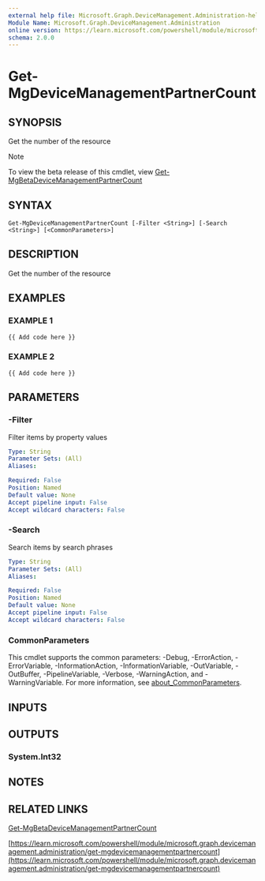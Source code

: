 ```yaml
---
external help file: Microsoft.Graph.DeviceManagement.Administration-help.xml
Module Name: Microsoft.Graph.DeviceManagement.Administration
online version: https://learn.microsoft.com/powershell/module/microsoft.graph.devicemanagement.administration/get-mgdevicemanagementpartnercount
schema: 2.0.0
---
```


# Get-MgDeviceManagementPartnerCount

## SYNOPSIS
Get the number of the resource

> [!NOTE]
> To view the beta release of this cmdlet, view [Get-MgBetaDeviceManagementPartnerCount](/powershell/module/Microsoft.Graph.Beta.DeviceManagement.Administration/Get-MgBetaDeviceManagementPartnerCount?view=graph-powershell-beta)

## SYNTAX

```
Get-MgDeviceManagementPartnerCount [-Filter <String>] [-Search <String>] [<CommonParameters>]
```

## DESCRIPTION
Get the number of the resource

## EXAMPLES

### EXAMPLE 1
```
{{ Add code here }}
```

### EXAMPLE 2
```
{{ Add code here }}
```

## PARAMETERS

### -Filter
Filter items by property values

```yaml
Type: String
Parameter Sets: (All)
Aliases:

Required: False
Position: Named
Default value: None
Accept pipeline input: False
Accept wildcard characters: False
```

### -Search
Search items by search phrases

```yaml
Type: String
Parameter Sets: (All)
Aliases:

Required: False
Position: Named
Default value: None
Accept pipeline input: False
Accept wildcard characters: False
```

### CommonParameters
This cmdlet supports the common parameters: -Debug, -ErrorAction, -ErrorVariable, -InformationAction, -InformationVariable, -OutVariable, -OutBuffer, -PipelineVariable, -Verbose, -WarningAction, and -WarningVariable. For more information, see [about_CommonParameters](http://go.microsoft.com/fwlink/?LinkID=113216).

## INPUTS

## OUTPUTS

### System.Int32
## NOTES

## RELATED LINKS
[Get-MgBetaDeviceManagementPartnerCount](/powershell/module/Microsoft.Graph.Beta.DeviceManagement.Administration/Get-MgBetaDeviceManagementPartnerCount?view=graph-powershell-beta)

[https://learn.microsoft.com/powershell/module/microsoft.graph.devicemanagement.administration/get-mgdevicemanagementpartnercount](https://learn.microsoft.com/powershell/module/microsoft.graph.devicemanagement.administration/get-mgdevicemanagementpartnercount)


